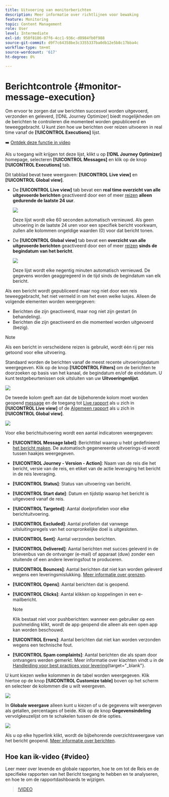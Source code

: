 ```yaml
---
title: Uitvoering van monitorberichten
description: Meer informatie over richtlijnen voor bewaking
feature: Monitoring
topic: Content Management
role: User
level: Intermediate
exl-id: 950f8186-07f6-4cc1-936c-d0984fb0f988
source-git-commit: d9f7c64358be3c3355337ba0db12e5b8c17bba4c
workflow-type: tm+mt
source-wordcount: '617'
ht-degree: 0%

---
```


# Berichtcontrole {#monitor-message-execution}

Om ervoor te zorgen dat uw berichten succesvol worden uitgevoerd, verzonden en geleverd, [!DNL Journey Optimizer] biedt mogelijkheden om de berichten te controleren die momenteel worden gepubliceerd en teweeggebracht. U kunt zien hoe uw berichten over reizen uitvoeren <!--and APIs--> in real time vanaf de **[!UICONTROL Executions]** lijst.

➡️ [Ontdek deze functie in video](#video)

Als u toegang wilt krijgen tot deze lijst, klikt u op **[!DNL Journey Optimizer]** homepage, selecteren **[!UICONTROL Messages]** en klik op de knop **[!UICONTROL Executions]** tab.

Dit tabblad bevat twee weergaven: **[!UICONTROL Live view]** en **[!UICONTROL Global view]**.

* De **[!UICONTROL Live view]** tab bevat een **real time overzicht van alle uitgevoerde berichten** geactiveerd door een of meer [reizen](../building-journeys/journey.md) **alleen gedurende de laatste 24 uur**.

   ![](assets/message-execution-tab-live.png)

   Deze lijst wordt elke 60 seconden automatisch vernieuwd. Als geen uitvoering in de laatste 24 uren voor een specifiek bericht voorkwam, zullen alle kolommen ongeldige waarden (0) voor dat bericht tonen.

* De **[!UICONTROL Global view]** tab bevat een **overzicht van alle uitgevoerde berichten** geactiveerd door een of meer [reizen](../building-journeys/journey.md) **sinds de begindatum van het bericht**.

   ![](assets/message-execution-tab-global.png)

   Deze lijst wordt elke negentig minuten automatisch vernieuwd. De gegevens worden geaggregeerd in de tijd sinds de begindatum van elk bericht.

Als een bericht wordt gepubliceerd maar nog niet door een reis teweeggebracht, het niet vermeld in om het even welke lusjes. Alleen de volgende elementen worden weergegeven:
* Berichten die zijn geactiveerd, maar nog niet zijn gestart (in behandeling).
* Berichten die zijn geactiveerd en die momenteel worden uitgevoerd (bezig).

>[!NOTE]
>
>Als een bericht in verscheidene reizen is gebruikt, wordt één rij per reis getoond voor elke uitvoering.

Standaard worden de berichten vanaf de meest recente uitvoeringsdatum weergegeven. Klik op de knop **[!UICONTROL Filters]** om de berichten te doorzoeken op basis van het kanaal, de begindatum en/of de einddatum. U kunt testgebeurtenissen ook uitsluiten van uw **Uitvoeringenlijst**.

![](assets/message-execution-tab-filters.png)

De <!--**[!UICONTROL Quick action]**-->tweede kolom geeft aan dat de bijbehorende kolom moet worden geopend [message](create-message.md) en de toegang tot [Live rapport](../reports/live-report.md) als u zich in **[!UICONTROL Live view]** of de [Algemeen rapport](../reports/global-report.md) als u zich in **[!UICONTROL Global view]**.

![](assets/message-execution-open-live-report.png)

Voor elke berichtuitvoering wordt een aantal indicatoren weergegeven:

* **[!UICONTROL Message label]**: Berichttitel waarop u hebt gedefinieerd [het bericht maken](create-message.md). De automatisch gegenereerde uitvoerings-id wordt tussen haakjes weergegeven.

   <!--**[!UICONTROL Execution ID]**: Automatically generated identifier.
  **[!UICONTROL Source]**: Name of the journey leveraging that message.-->

* **[!UICONTROL Journey - Version - Action]**: Naam van de reis die het bericht, versie van de reis, en etiket van de actie leveraging het bericht in de reis leveraging.

* **[!UICONTROL Status]**: Status van uitvoering van bericht.

* **[!UICONTROL Start date]**: Datum en tijdstip waarop het bericht is uitgevoerd vanaf de reis.

* **[!UICONTROL Targeted]**: Aantal doelprofielen voor elke berichtuitvoering.

* **[!UICONTROL Excluded]**: Aantal profielen dat vanwege uitsluitingsregels van het oorspronkelijke doel is uitgesloten.

* **[!UICONTROL Sent]**: Aantal verzonden berichten.

* **[!UICONTROL Delivered]**: Aantal berichten met succes geleverd in de brievenbus van de ontvanger (e-mail) of apparaat (duw) zonder een stuitende of een andere leveringsfout te produceren.

* **[!UICONTROL Bounces]**: Aantal berichten dat niet kan worden geleverd wegens een leveringsmislukking. [Meer informatie over grenzen](suppression-list.md).

* **[!UICONTROL Opens]**: Aantal berichten dat is geopend.

* **[!UICONTROL Clicks]**: Aantal klikken op koppelingen in een e-mailbericht.

   >[!NOTE]
   >
   >Klik bestaat niet voor pushberichten: wanneer een gebruiker op een pushmelding klikt, wordt de app geopend die alleen als een open app kan worden beschouwd.

* **[!UICONTROL Errors]**: Aantal berichten dat niet kan worden verzonden wegens een technische fout.

* **[!UICONTROL Spam complaints]**: Aantal berichten die als spam door ontvangers werden gemerkt. Meer informatie over klachten vindt u in de [Handleiding voor best practices voor levering](https://experienceleague.adobe.com/docs/deliverability-learn/deliverability-best-practice-guide/metrics-for-deliverability/complaints.html#metrics-for-deliverability){target=&quot;_blank&quot;}.

U kunt kiezen welke kolommen in de tabel worden weergegeven. Klik hiertoe op de knop **[!UICONTROL Customize table]** boven op het scherm en selecteer de kolommen die u wilt weergeven.

![](assets/message-execution-customize-table.png)

In **Globale weergave** alleen kunt u kiezen of u de gegevens wilt weergeven als getallen, percentages of beide. Klik op de knop **Gegevensindeling** vervolgkeuzelijst om te schakelen tussen de drie opties.

![](assets/message-execution-data-format.png)

Als u op elke hyperlink klikt, wordt de bijbehorende overzichtsweergave van het bericht geopend. [Meer informatie over berichten](create-message.md).

## Hoe kan ik-video {#video}

Leer meer over levende en globale rapporten, hoe te om tot de Reis en de specifieke rapporten van het Bericht toegang te hebben en te analyseren, en hoe te om de rapportdashboards te wijzigen.

>[!VIDEO](https://video.tv.adobe.com/v/334108?quality=12)
